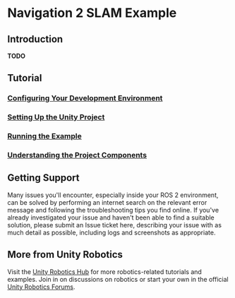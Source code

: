 # Navigation 2 SLAM Example
## Introduction
**TODO**
## Tutorial
### [Configuring Your Development Environment](tutorial/dev_env_setup.md)
### [Setting Up the Unity Project](tutorial/unity_project.md)
### [Running the Example](tutorial/run_example.md)
### [Understanding the Project Components](tutorial/explanation.md)

## Getting  Support
Many issues you'll encounter, especially inside your ROS 2 environment, can be solved by performing an internet search on the relevant error message and following the troubleshooting tips you find online.  If you've already investigated your issue and haven't been able to find a suitable solution, please submit an Issue ticket here, describing your issue with as much detail as possible, including logs and screenshots as appropriate.  

## More from Unity Robotics
Visit the [Unity Robotics Hub](https://github.com/Unity-Technologies/Unity-Robotics-Hub) for more robotics-related tutorials and examples. Join in on discussions on robotics or start your own in the official [Unity Robotics Forums](https://forum.unity.com/forums/robotics.623/). 